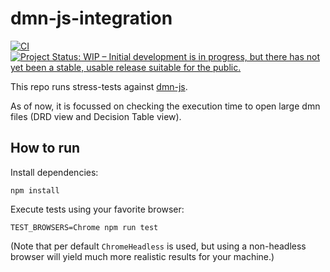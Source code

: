 # dmn-js-integration

[![CI](https://github.com/MaxTru/dmn-js-integration/workflows/CI/badge.svg)](https://github.com/MaxTru/dmn-js-integration/actions?query=workflow%3ACI)
[![Project Status: WIP – Initial development is in progress, but there has not yet been a stable, usable release suitable for the public.](https://www.repostatus.org/badges/latest/wip.svg)](https://www.repostatus.org/#wip)

This repo runs stress-tests against [dmn-js](https://github.com/bpmn-io/dmn-js/tree/develop/packages/dmn-js).

As of now, it is focussed on checking the execution time to open large dmn files (DRD view and Decision Table view).

## How to run

Install dependencies:
```
npm install
```

Execute tests using your favorite browser:
```
TEST_BROWSERS=Chrome npm run test
```
(Note that per default `ChromeHeadless` is used, but using a non-headless browser will
  yield much more realistic results for your machine.)
